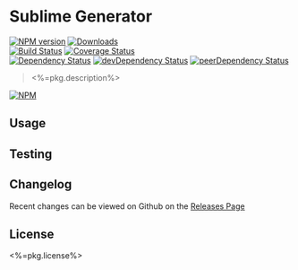 # Sublime Generator 
[![NPM version](https://badge.fury.io/js/<%=appnameFolder%>.svg)](http://badge.fury.io/js/<%=appnameFolder%>) [![Downloads](http://img.shields.io/npm/dm/<%=appnameFolder%>.svg)](http://badge.fury.io/js/<%=appnameFolder%>)   
[![Build Status](https://travis-ci.org/<%=githubUser%>/<%=appnameFolder%>.svg?branch=master)](https://travis-ci.org/<%=githubUser%>/<%=appnameFolder%>) [![Coverage Status](https://img.shields.io/coveralls/<%=githubUser%>/<%=appnameFolder%>.svg)](https://coveralls.io/r/<%=githubUser%>/<%=appnameFolder%>)   
[![Dependency Status](https://david-dm.org/<%=githubUser%>/<%=appnameFolder%>.svg)](https://david-dm.org/<%=githubUser%>/<%=appnameFolder%>) [![devDependency Status](https://david-dm.org/<%=githubUser%>/<%=appnameFolder%>/dev-status.svg)](https://david-dm.org/<%=githubUser%>/<%=appnameFolder%>#info=devDependencies) [![peerDependency Status](https://david-dm.org/<%=githubUser%>/<%=appnameFolder%>/peer-status.svg)](https://david-dm.org/<%=githubUser%>/<%=appnameFolder%>#info=peerDependencies)    


> <%=pkg.description%>

[![NPM](https://nodei.co/npm/<%=appnameFolder%>.png?downloads=true&downloadRank=true&stars=true)](https://nodei.co/npm/<%=appnameFolder%>)

## Usage


## Testing


## Changelog

Recent changes can be viewed on Github on the [Releases Page](https://github.com/<%=githubUser%>/<%=appnameFolder%>/releases)

## License

<%=pkg.license%>
